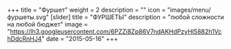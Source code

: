 +++
title = "Фуршет"
weight = 2
description = ""
icon = "images/menu/фуршеты.svg"
[slider]
  title = "ФУРШЕТЫ" 
  description = "любой сложности <br> на любой бюджет"
  image = "https://lh3.googleusercontent.com/6PZZi8Zp86V7ndAKHdPzyHI5882h1VchDdcRnHJ4"
date = "2015-05-16"
+++
